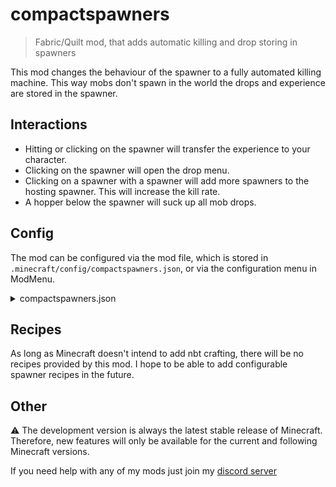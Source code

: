 # compactspawners

> Fabric/Quilt mod, that adds automatic killing and drop storing in spawners

This mod changes the behaviour of the spawner to a fully automated killing machine. This way mobs don't spawn in the
world the drops and experience are stored in the spawner.

## Interactions

- Hitting or clicking on the spawner will transfer the experience to your character.
- Clicking on the spawner will open the drop menu.
- Clicking on a spawner with a spawner will add more spawners to the hosting spawner. This will increase the kill rate.
- A hopper below the spawner will suck up all mob drops.

## Config

The mod can be configured via the mod file, which is stored in `.minecraft/config/compactspawners.json`, or via the 
configuration menu in ModMenu.
<details>
<summary>compactspawners.json</summary>

```json
{
  "maxMergedSpawners": -1, // defines the number of spawners that can be merged into one
  "maxStoredExp": -1, // the maximum amount of experience stored in a hosting spawner
  "silkBreakSpawners": true,  // decides whether you can break a spawner with silk touch
  "requiredPlayerDistance": 32,  // the minimum player distance for the spawner to work
  "mobsPerSpawner": 4  // defines how many mobs should spawn per spawner per period
}
```
</details>

## Recipes
As long as Minecraft doesn't intend to add nbt crafting, there will be no recipes provided by this mod. I hope to be able to add 
configurable spawner recipes in the future.

## Other

⚠️ The development version is always the latest stable release of Minecraft.
Therefore, new features will only be available for the current and following Minecraft versions.

If you need help with any of my mods just join my [discord server](https://nyon.dev/discord)
